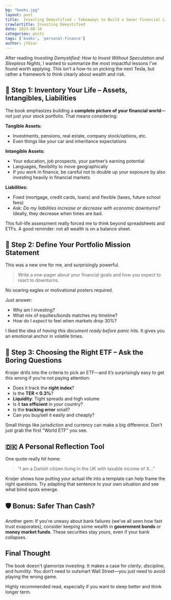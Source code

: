 ```yaml
---
bg: "books.jpg"
layout: post
title:  Investing Demystified – Takeaways to Build a Saner Financial Life
crawlertitle: Investing Demystified
date: 2023-08-16
categories: posts
tags: ['books', 'personal-finance']
author: jfdzar
---
```


After reading *Investing Demystified: How to Invest Without Speculation and Sleepless Nights*, I wanted to summarize the most impactful lessons I’ve found worth applying. This isn’t a how-to on picking the next Tesla, but rather a framework to think clearly about wealth and risk.

## 🧱 Step 1: Inventory Your Life – Assets, Intangibles, Liabilities

The book emphasizes building a **complete picture of your financial world**—not just your stock portfolio. That means considering:

**Tangible Assets:**
- Investments, pensions, real estate, company stock/options, etc.
- Even things like your car and inheritance expectations

**Intangible Assets:**
- Your education, job prospects, your partner’s earning potential
- Languages, flexibility to move geographically
- If you work in finance, be careful not to double up your exposure by also investing heavily in financial markets

**Liabilities:**
- Fixed (mortgage, credit cards, loans) and flexible (taxes, future school fees)
- Ask: *Do my liabilities increase or decrease with economic downturns?* Ideally, they decrease when times are bad.

This full-life assessment really forced me to think beyond spreadsheets and ETFs. A good reminder: not all wealth is on a balance sheet.

## 📜 Step 2: Define Your Portfolio Mission Statement

This was a new one for me, and surprisingly powerful.

> Write a one-pager about your financial goals and how you expect to react to downturns.

No soaring eagles or motivational posters required.

Just answer:
- Why am I investing?
- What mix of equities/bonds matches my timeline?
- How do I *expect* to feel when markets drop 30%?

I liked the idea of *having this document ready before panic hits*. It gives you an emotional anchor in volatile times.

## 🧪 Step 3: Choosing the Right ETF – Ask the Boring Questions

Kroijer drills into the criteria to pick an ETF—and it’s surprisingly easy to get this wrong if you’re not paying attention:

- Does it track the **right index**?
- Is the **TER < 0.3%**?
- **Liquidity**: Tight spreads and high volume
- Is it **tax efficient** in *your* country?
- Is the **tracking error** small?
- Can you buy/sell it easily and cheaply?

Small things like jurisdiction and currency can make a big difference. Don't just grab the first "World ETF" you see.

## 🇩🇰 A Personal Reflection Tool

One quote really hit home:

> “I am a Danish citizen living in the UK with taxable income of X…”

Kroijer shows how putting your actual life into a template can help frame the right questions. Try adapting that sentence to your own situation and see what blind spots emerge.

## 🛡️ Bonus: Safer Than Cash?

Another gem: If you're uneasy about bank failures (we’ve all seen how fast trust evaporates), consider keeping some wealth in **government bonds** or **money market funds**. These securities stay *yours*, even if your bank collapses.

## Final Thought

The book doesn't glamorize investing. It makes a case for *clarity*, *discipline*, and *humility*. You don’t need to outsmart Wall Street—you just need to avoid playing the wrong game.

Highly recommended read, especially if you want to sleep better and think longer term.


